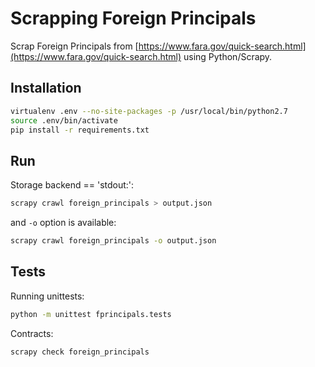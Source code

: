 # Scrapping Foreign Principals

Scrap Foreign Principals from [https://www.fara.gov/quick-search.html](https://www.fara.gov/quick-search.html) using Python/Scrapy.

## Installation

```bash
virtualenv .env --no-site-packages -p /usr/local/bin/python2.7
source .env/bin/activate
pip install -r requirements.txt
```

## Run

Storage backend == 'stdout:': 
```bash
scrapy crawl foreign_principals > output.json
```

and `-o` option is available:
```bash
scrapy crawl foreign_principals -o output.json
```

## Tests

Running unittests:
```bash
python -m unittest fprincipals.tests
```

Contracts:
```bash
scrapy check foreign_principals
```

